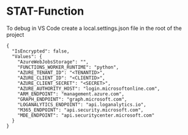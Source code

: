 # STAT-Function

To debug in VS Code create a local.settings.json file in the root of the project

```
{
  "IsEncrypted": false,
  "Values": {
    "AzureWebJobsStorage": "",
    "FUNCTIONS_WORKER_RUNTIME": "python",
    "AZURE_TENANT_ID": "<TENANTID>",
    "AZURE_CLIENT_ID": "<CLIENTID>",
    "AZURE_CLIENT_SECRET": "<SECRET>",
    "AZURE_AUTHORITY_HOST": "login.microsoftonline.com",
    "ARM_ENDPOINT": "management.azure.com",
    "GRAPH_ENDPOINT": "graph.microsoft.com",
    "LOGANALYTICS_ENDPOINT": "api.loganalytics.io",
    "M365_ENDPOINT": "api.security.microsoft.com",
    "MDE_ENDPOINT": "api.securitycenter.microsoft.com"
  }
}
```
